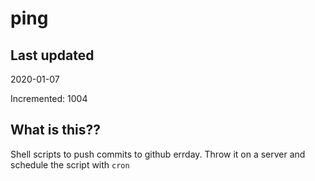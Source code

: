 # ping

## Last updated
2020-01-07

Incremented: 1004

## What is this??
Shell scripts to push commits to github errday. Throw it on a server and schedule the script with `cron`
